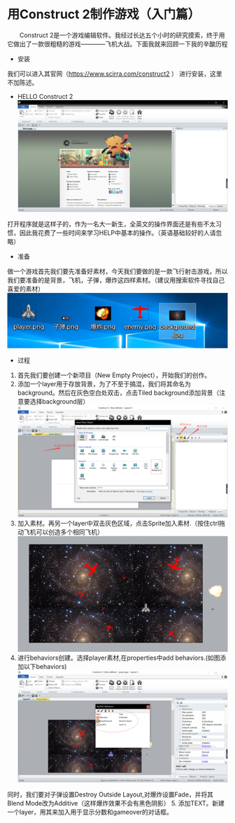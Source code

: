 # 用Construct 2制作游戏（入门篇）

&emsp;&emsp;Construct 2是一个游戏编辑软件。我经过长达五个小时的研究摸索，终于用它做出了一款很粗糙的游戏————飞机大战。下面我就来回顾一下我的辛酸历程
* 安装

我们可以进入其官网（https://www.scirra.com/construct2 ）
进行安装，这里不加陈述。

* HELLO Construct 2
![](images/2.png)

打开程序就是这样子的，作为一名大一新生，全英文的操作界面还是有些不太习惯，因此我花费了一些时间来学习HELP中基本的操作。（英语基础较好的人请忽略）

* 准备

做一个游戏首先我们要先准备好素材，今天我们要做的是一款飞行射击游戏，所以我们要准备的是背景，飞机，子弹，爆炸这四样素材。（建议用搜索软件寻找自己喜爱的素材）
![](images/3.png)

* 过程
1. 首先我们要创建一个新项目（New Empty Project），开始我们的创作。
2. 添加一个layer用于存放背景，为了不至于搞混，我们将其命名为background。然后在灰色空白处双击，点击Tiled background添加背景（注意要选择background层）
![](images/4.png)
3. 加入素材。再另一个layer中双击灰色区域，点击Sprite加入素材.（按住ctrl拖动飞机可以创造多个相同飞机）
![](images/5.png)
4. 进行behaviors创建。选择player素材,在properties中add behaviors.(如图添加以下behaviors)
![](images/6.png)

同时，我们要对子弹设置Destroy Outside Layout,对爆炸设置Fade，并将其Blend Mode改为Additive（这样爆炸效果不会有黑色阴影）
5. 添加TEXT。新建一个layer，用其来加入用于显示分数和gameover的对话框。